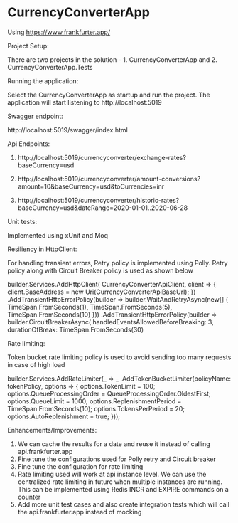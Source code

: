 # CurrencyConverterApp
Using https://www.frankfurter.app/

Project Setup:

There are two projects in the solution - 1. CurrencyConverterApp and 2. CurrencyConverterApp.Tests

Running the application:

Select the CurrencyConverterApp as startup and run the project. The application will start listening to http://localhost:5019

Swagger endpoint: 

http://localhost:5019/swagger/index.html

Api Endpoints: 

1. http://localhost:5019/currencyconverter/exchange-rates?baseCurrency=usd

2. http://localhost:5019/currencyconverter/amount-conversions?amount=10&baseCurrency=usd&toCurrencies=inr

3. http://localhost:5019/currencyconverter/historic-rates?baseCurrency=usd&dateRange=2020-01-01..2020-06-28


Unit tests:

Implemented using xUnit and Moq 

Resiliency in HttpClient:

For handling transient errors, Retry policy is implemented using Polly. Retry policy along with Circuit Breaker policy is used as shown below 

builder.Services.AddHttpClient(
    CurrencyConverterApiClient,
    client =>
    {
        client.BaseAddress = new Uri(CurrencyConverterApiBaseUrl);
    })
    .AddTransientHttpErrorPolicy(builder => builder.WaitAndRetryAsync(new[]
      {
        TimeSpan.FromSeconds(1),
        TimeSpan.FromSeconds(5),
        TimeSpan.FromSeconds(10)
    }))
    .AddTransientHttpErrorPolicy(builder => builder.CircuitBreakerAsync(
        handledEventsAllowedBeforeBreaking: 3,
        durationOfBreak: TimeSpan.FromSeconds(30)

Rate limiting:

Token bucket rate limiting policy is used to avoid sending too many requests in case of high load

builder.Services.AddRateLimiter(_ => _
    .AddTokenBucketLimiter(policyName: tokenPolicy, options =>
    {
        options.TokenLimit = 100;
        options.QueueProcessingOrder = QueueProcessingOrder.OldestFirst;
        options.QueueLimit = 1000;
        options.ReplenishmentPeriod = TimeSpan.FromSeconds(10);
        options.TokensPerPeriod = 20;
        options.AutoReplenishment = true;
    }));


Enhancements/Improvements:

1. We can cache the results for a date and reuse it instead of calling api.frankfurter.app
2. Fine tune the configurations used for Polly retry and Circuit breaker
3. Fine tune the configuration for rate limiting
4. Rate limiting used will work at api instance level. We can use the centralized rate limiting in future when multiple instances are running. 
This can be implemented using Redis INCR and EXPIRE commands on a counter
5. Add more unit test cases and also create integration tests which will call the api.frankfurter.app instead of mocking
 



